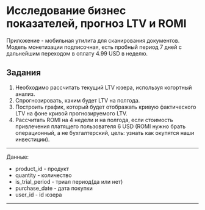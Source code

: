 # Исcледование бизнес показателей, прогноз LTV и ROMI

Приложение - мобильная утилита для сканирования документов. Модель монетизации подписочная, есть пробный период 7 дней с дальнейшим переходом в оплату 4.99 USD в неделю. 

## Задания
 1. Необходимо рассчитать текущий LTV юзера, используя когортный анализ.
 2. Спрогнозировать, каким будет LTV на полгода.
 3. Построить график, который будет отображать кривую фактического LTV на фоне кривой прогнозируемого LTV.
 4. Рассчитать ROMI на 4 недели и на полгода, если стоимость привлечения платящего пользователя 6 USD (ROMI нужно брать операционный, а не бухгалтерский, цель: узнать как окупятся наши инвестиции).

***

Данные:
 - product_id	- продукт
 - quantity - количество	
 - is_trial_period - триал период(да или нет)
 - purchase_date - дата покупки
 - user_id - id юзера
***

